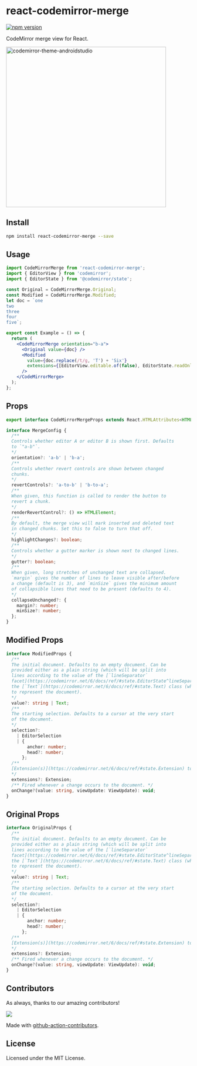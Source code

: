 <!--rehype:ignore:start-->

# react-codemirror-merge

<!--rehype:ignore:end-->

[![npm version](https://img.shields.io/npm/v/react-codemirror-merge.svg)](https://www.npmjs.com/package/react-codemirror-merge)

CodeMirror merge view for React.

<a href="https://uiwjs.github.io/react-codemirror/#/merge/document">
  <img width="436" alt="codemirror-theme-androidstudio" src="https://user-images.githubusercontent.com/1680273/230655848-821b9390-9bed-4f28-b52e-f96b59228bfa.png">
</a>

## Install

```bash
npm install react-codemirror-merge --save
```

## Usage

```jsx
import CodeMirrorMerge from 'react-codemirror-merge';
import { EditorView } from 'codemirror';
import { EditorState } from '@codemirror/state';

const Original = CodeMirrorMerge.Original;
const Modified = CodeMirrorMerge.Modified;
let doc = `one
two
three
four
five`;

export const Example = () => {
  return (
    <CodeMirrorMerge orientation="b-a">
      <Original value={doc} />
      <Modified
        value={doc.replace(/t/g, 'T') + 'Six'}
        extensions={[EditorView.editable.of(false), EditorState.readOnly.of(true)]}
      />
    </CodeMirrorMerge>
  );
};
```

## Props

```ts
export interface CodeMirrorMergeProps extends React.HTMLAttributes<HTMLDivElement>, MergeConfig {}

interface MergeConfig {
  /**
  Controls whether editor A or editor B is shown first. Defaults
  to `"a-b"`.
  */
  orientation?: 'a-b' | 'b-a';
  /**
  Controls whether revert controls are shown between changed
  chunks.
  */
  revertControls?: 'a-to-b' | 'b-to-a';
  /**
  When given, this function is called to render the button to
  revert a chunk.
  */
  renderRevertControl?: () => HTMLElement;
  /**
  By default, the merge view will mark inserted and deleted text
  in changed chunks. Set this to false to turn that off.
  */
  highlightChanges?: boolean;
  /**
  Controls whether a gutter marker is shown next to changed lines.
  */
  gutter?: boolean;
  /**
  When given, long stretches of unchanged text are collapsed.
  `margin` gives the number of lines to leave visible after/before
  a change (default is 3), and `minSize` gives the minimum amount
  of collapsible lines that need to be present (defaults to 4).
  */
  collapseUnchanged?: {
    margin?: number;
    minSize?: number;
  };
}
```

## Modified Props

```ts
interface ModifiedProps {
  /**
  The initial document. Defaults to an empty document. Can be
  provided either as a plain string (which will be split into
  lines according to the value of the [`lineSeparator`
  facet](https://codemirror.net/6/docs/ref/#state.EditorState^lineSeparator)), or an instance of
  the [`Text`](https://codemirror.net/6/docs/ref/#state.Text) class (which is what the state will use
  to represent the document).
  */
  value?: string | Text;
  /**
  The starting selection. Defaults to a cursor at the very start
  of the document.
  */
  selection?:
    | EditorSelection
    | {
        anchor: number;
        head?: number;
      };
  /**
  [Extension(s)](https://codemirror.net/6/docs/ref/#state.Extension) to associate with this state.
  */
  extensions?: Extension;
  /** Fired whenever a change occurs to the document. */
  onChange?(value: string, viewUpdate: ViewUpdate): void;
}
```

## Original Props

```ts
interface OriginalProps {
  /**
  The initial document. Defaults to an empty document. Can be
  provided either as a plain string (which will be split into
  lines according to the value of the [`lineSeparator`
  facet](https://codemirror.net/6/docs/ref/#state.EditorState^lineSeparator)), or an instance of
  the [`Text`](https://codemirror.net/6/docs/ref/#state.Text) class (which is what the state will use
  to represent the document).
  */
  value?: string | Text;
  /**
  The starting selection. Defaults to a cursor at the very start
  of the document.
  */
  selection?:
    | EditorSelection
    | {
        anchor: number;
        head?: number;
      };
  /**
  [Extension(s)](https://codemirror.net/6/docs/ref/#state.Extension) to associate with this state.
  */
  extensions?: Extension;
  /** Fired whenever a change occurs to the document. */
  onChange?(value: string, viewUpdate: ViewUpdate): void;
}
```

## Contributors

As always, thanks to our amazing contributors!

<a href="https://github.com/uiwjs/react-codemirror/graphs/contributors">
  <img src="https://uiwjs.github.io/react-codemirror/CONTRIBUTORS.svg" />
</a>

Made with [github-action-contributors](https://github.com/jaywcjlove/github-action-contributors).

## License

Licensed under the MIT License.
